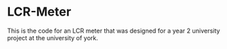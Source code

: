 # LCR-Meter
This is the code for an LCR meter that was designed for a year 2 university project at the university of york.
